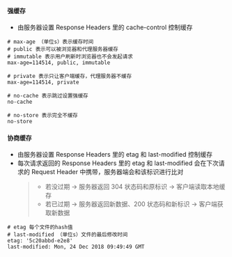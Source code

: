 #### 强缓存

- 由服务器设置 Response Headers 里的 cache-control 控制缓存

```shell
# max-age （单位s）表示缓存时间
# public 表示可以被浏览器和代理服务器缓存
# immutable 表示用户刷新时浏览器也不会发起请求
max-age=114514, public, immutable

# private 表示只让客户端缓存，代理服务器不缓存
max-age=114514, private

# no-cache 表示跳过设置强缓存
no-cache

# no-store 表示完全不缓存
no-store
```

#### 协商缓存

- 由服务器设置 Response Headers 里的 etag 和 last-modified 控制缓存
- 每次请求返回的 Response Headers 里的 etag 和 last-modified 会在下次请求的 Request Header 中携带，服务器端会和该标识进行比对
  > - 若没过期 -> 服务器返回 304 状态码和原标识 -> 客户端读取本地缓存
  > - 若已过期 -> 服务器返回新数据、200 状态码和新标识 -> 客户端获取新数据

```shell
# etag 每个文件的hash值
# last-modified （单位s）文件的最后修改时间
etag: '5c20abbd-e2e8'
last-modified: Mon, 24 Dec 2018 09:49:49 GMT
```
